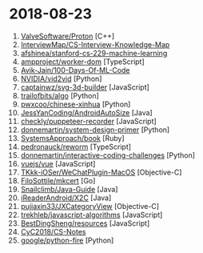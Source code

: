 # 2018-08-23

1. [ValveSoftware/Proton](https://github.com/ValveSoftware/Proton "Compatibility tool for Steam Play based on Wine and additional components") [C++]
2. [InterviewMap/CS-Interview-Knowledge-Map](https://github.com/InterviewMap/CS-Interview-Knowledge-Map "Build the best interview map. The current content includes JS, network, browser related, performance optimization, security, framework, Git, data structure, algorithm, etc.") 
3. [afshinea/stanford-cs-229-machine-learning](https://github.com/afshinea/stanford-cs-229-machine-learning "VIP cheatsheets for Stanford's CS 229 Machine Learning") 
4. [ampproject/worker-dom](https://github.com/ampproject/worker-dom "The same DOM API and Frameworks you know, but in a Web Worker.") [TypeScript]
5. [Avik-Jain/100-Days-Of-ML-Code](https://github.com/Avik-Jain/100-Days-Of-ML-Code "100 Days of ML Coding") 
6. [NVIDIA/vid2vid](https://github.com/NVIDIA/vid2vid "Pytorch implementation of our method for high-resolution (e.g. 2048x1024) photorealistic video-to-video translation.") [Python]
7. [captainwz/svg-3d-builder](https://github.com/captainwz/svg-3d-builder "an elaborate tool to create 3d model with svg") [JavaScript]
8. [trailofbits/algo](https://github.com/trailofbits/algo "Set up a personal IPSEC VPN in the cloud") [Python]
9. [pwxcoo/chinese-xinhua](https://github.com/pwxcoo/chinese-xinhua "中华新华字典数据库。包括歇后语，成语，词语，汉字。提供新华字典API。") [Python]
10. [JessYanCoding/AndroidAutoSize](https://github.com/JessYanCoding/AndroidAutoSize "A low-cost Android screen adaptation solution (今日头条屏幕适配方案终极版，一个极低成本的 Android 屏幕适配方案).") [Java]
11. [checkly/puppeteer-recorder](https://github.com/checkly/puppeteer-recorder "Puppeteer recorder is a Chrome extension that records your browser interactions and generates a Puppeteer script.") [JavaScript]
12. [donnemartin/system-design-primer](https://github.com/donnemartin/system-design-primer "Learn how to design large-scale systems. Prep for the system design interview. Includes Anki flashcards.") [Python]
13. [SystemsApproach/book](https://github.com/SystemsApproach/book "Meta-data and Makefile needed to build the book. Main starting point.") [Ruby]
14. [pedronauck/reworm](https://github.com/pedronauck/reworm "the simplest way to manage state!") [TypeScript]
15. [donnemartin/interactive-coding-challenges](https://github.com/donnemartin/interactive-coding-challenges "Interactive Python coding interview challenges (algorithms and data structures). Includes Anki flashcards.") [Python]
16. [vuejs/vue](https://github.com/vuejs/vue "🖖 A progressive, incrementally-adoptable JavaScript framework for building UI on the web.") [JavaScript]
17. [TKkk-iOSer/WeChatPlugin-MacOS](https://github.com/TKkk-iOSer/WeChatPlugin-MacOS "一款功能强大的 macOS 版微信小助手 v1.7.1 / A powerful assistant for wechat macOS") [Objective-C]
18. [FiloSottile/mkcert](https://github.com/FiloSottile/mkcert "A simple zero-config tool to make locally trusted development certificates with any names you'd like.") [Go]
19. [Snailclimb/Java-Guide](https://github.com/Snailclimb/Java-Guide "A core knowledge that most Java programmers need to master") [Java]
20. [iReaderAndroid/X2C](https://github.com/iReaderAndroid/X2C "提升布局加载速度200%") [Java]
21. [pujiaxin33/JXCategoryView](https://github.com/pujiaxin33/JXCategoryView "A powerful and easy to use category view (segmentedcontrol, segmentview, pagingview, pagerview, pagecontrol) (腾讯新闻、今日头条、QQ音乐、网易云音乐、京东、爱奇艺、腾讯视频、淘宝、天猫、简书、微博等所有主流APP分类切换滚动视图)") [Objective-C]
22. [trekhleb/javascript-algorithms](https://github.com/trekhleb/javascript-algorithms "Algorithms and data structures implemented in JavaScript with explanations and links to further readings") [JavaScript]
23. [BestDingSheng/resources](https://github.com/BestDingSheng/resources "知名互联网企业内推资料整理 持续更新ing 。 目前已经维护四个微信群接近2000人，欢迎你的加入！") [JavaScript]
24. [CyC2018/CS-Notes](https://github.com/CyC2018/CS-Notes "📚 Computer Science Learning Notes") 
25. [google/python-fire](https://github.com/google/python-fire "Python Fire is a library for automatically generating command line interfaces (CLIs) from absolutely any Python object.") [Python]
